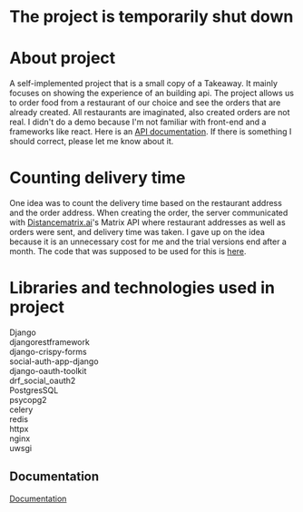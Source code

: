 # The project is temporarily shut down

# About project
A self-implemented project that is a small copy of a Takeaway. It mainly focuses on showing the experience of an building api.
The project allows us to order food from a restaurant of our choice and see the orders that are already created.
All restaurants are imaginated, also created orders are not real.
I didn't do a demo because I'm not familiar with front-end and a frameworks like react.
Here is an [API documentation](https://restaurantapp.mateuszk.site/docs).
If there is something I should correct, please let me know about it.

# Counting delivery time
One idea was to count the delivery time based on the restaurant address and the order address.
When creating the order, the server communicated with [Distancematrix.ai](https://distancematrix.ai/)'s Matrix API
where restaurant addresses as well as orders were sent, and delivery time was taken.
I gave up on the idea because it is an unnecessary cost for me and the trial versions end after a month.
The code that was supposed to be used for this is [here](https://github.com/mateuszklusowski/restaurantapp/tree/main/counting_time_code).

# Libraries and technologies used in project
Django\
djangorestframework\
django-crispy-forms\
social-auth-app-django\
django-oauth-toolkit\
drf_social_oauth2\
PostgresSQL\
psycopg2\
celery\
redis\
httpx\
nginx\
uwsgi
## Documentation

[Documentation](https://restaurantapp.mateuszk.site/docs)
